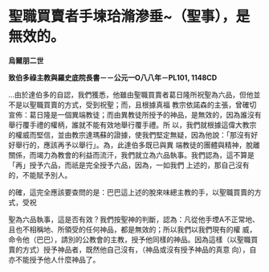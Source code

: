 # 聖職買賣者手堜珨滫滲垂~（聖事），是無效的。


**烏爾朋二世**

**致伯多祿主教與羅史底院長書－－公元一O八八年－PL101, 1148CD**





…由於達伯多的自認，我們獲悉，他雖由聖職買賣者葛日隆所祝聖為六品，但他並不是以聖職買賣的方式，受到祝聖；而，且根據真福
教宗依諾森的主張，曾確切宣佈：葛日隆是一個異端教徒；而由異教徒所授予的神品，是無效的，因為誰沒有舉行覆手禮的權柄，誰就不能有效地舉行覆手禮。所
以，我們就根據這偉大教宗的權威而堅信，並由教宗達瑪蘇的證據，使我們堅定無疑，因為他說：「那沒有好好舉行的，應該再予以舉行」。為，此達伯多既已與異
端教徒的團體與精神，脫離關係，而竭力為教會的利益而流汗，我們就立為六品執事。我們認為，這不算是「再」授予六品，而祇是完全授予六品，因為，一如我們
上述的，那自己沒有的，不能賦予別人。

的確，這完全應該要查問的是：巴巴這上述的脫來味總主教的手，以聖職買賣的方式，受祝







聖為六品執事，這是否有效？我們按聖神的判斷，認為：凡從他手堙A不正常地、且也不相稱地、所領受的任何神品，都是無效的；所以我們以我們現有的權
威，命令他（巴巴），請別的公教會的主教，授予他同樣的神品。因為這樣（以聖職買賣的方式）授予神品者，既然他自己沒有，（神品或沒有授予神品的真意
向），自亦不能授予他人什麼神品了。


